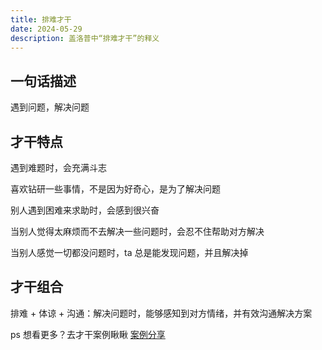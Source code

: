 ```yaml
---
title: 排难才干
date: 2024-05-29
description: 盖洛普中“排难才干”的释义
---
```


## 一句话描述

遇到问题，解决问题

## 才干特点

遇到难题时，会充满斗志

喜欢钻研一些事情，不是因为好奇心，是为了解决问题

别人遇到困难来求助时，会感到很兴奋

当别人觉得太麻烦而不去解决一些问题时，会忍不住帮助对方解决

当别人感觉一切都没问题时，ta 总是能发现问题，并且解决掉

## 才干组合

排难 + 体谅 + 沟通：解决问题时，能够感知到对方情绪，并有效沟通解决方案

ps 想看更多？去才干案例瞅瞅 [案例分享](https://gallupblog.com/case)